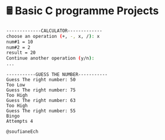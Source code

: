 # 🖩 Basic C programme Projects
```bash
-------------CALCULATOR-------------
choose an operation (+, -, x, /): x
num#1 = 10
num#2 = 2
result = 20
Continue another operation (y/n):
...
```
```
-----------GUESS THE NUMBER-----------
Guess The right number: 50
Too Low
Guess The right number: 75
Too High
Guess The right number: 63
Too High
Guess The right number: 55
Bingo
Attempts 4
```

`@soufianeEch`
